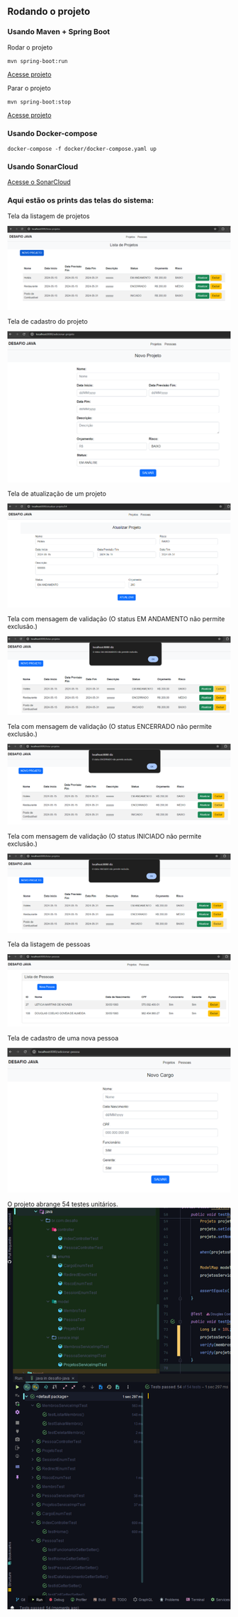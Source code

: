 ## Rodando o projeto

### Usando Maven + Spring Boot


Rodar o projeto
```shell
mvn spring-boot:run
```

[Acesse projeto](http://localhost:8080/)


Parar o projeto
```shell
mvn spring-boot:stop
```

[Acesse projeto](http://localhost:8080/)


### Usando Docker-compose

```shell
docker-compose -f docker/docker-compose.yaml up
```

### Usando SonarCloud

[Acesse o SonarCloud](https://sonarcloud.io/project/overview?id=MouseWeb_projeto-jsp2)

### Aqui estão os prints das telas do sistema:

Tela da listagem de projetos

![img.png](img.png)

Tela de cadastro do projeto

![img_1.png](img_1.png)

Tela de atualização de um projeto

![img_2.png](img_2.png)

Tela com mensagem de validação (O status EM ANDAMENTO não permite exclusão.)

![img_5.png](img_5.png)

Tela com mensagem de validação (O status ENCERRADO não permite exclusão.)

![img_6.png](img_6.png)

Tela com mensagem de validação (O status INICIADO não permite exclusão.)

![img_7.png](img_7.png)

Tela da listagem de pessoas

![img_9.png](img_9.png)

Tela de cadastro de uma nova pessoa

![img_4.png](img_4.png)

O projeto abrange 54 testes unitários.
![img_8.png](img_8.png)

   
